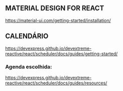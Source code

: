 ## MATERIAL DESIGN FOR REACT
https://material-ui.com/getting-started/installation/

## CALENDÁRIO
https://devexpress.github.io/devextreme-reactive/react/scheduler/docs/guides/getting-started/

### Agenda escolhida:
https://devexpress.github.io/devextreme-reactive/react/scheduler/docs/guides/resources/